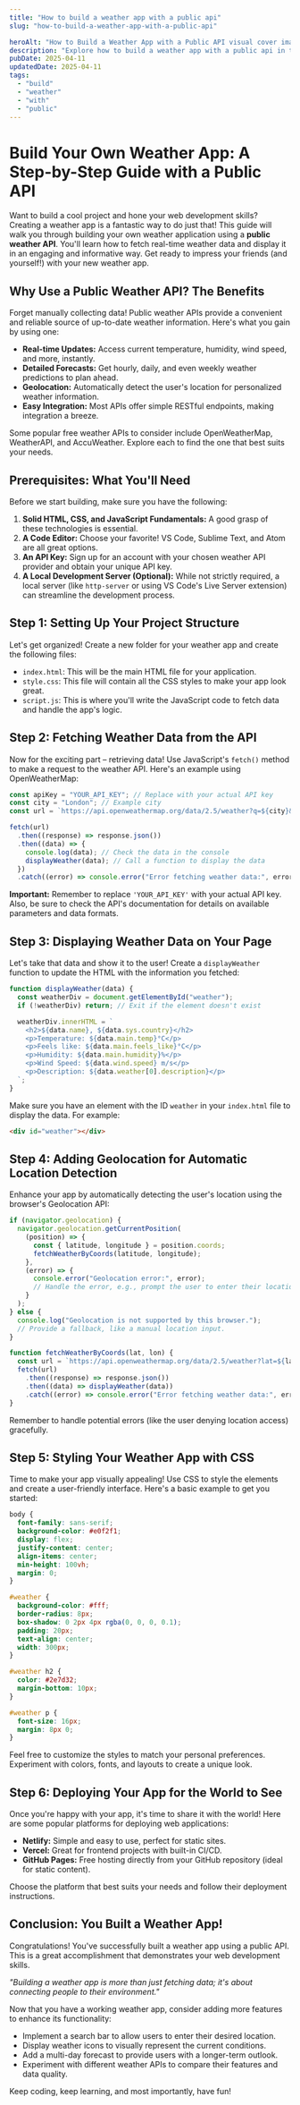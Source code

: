 ```yaml
---
title: "How to build a weather app with a public api"
slug: "how-to-build-a-weather-app-with-a-public-api"

heroAlt: "How to Build a Weather App with a Public API visual cover image"
description: "Explore how to build a weather app with a public api in this detailed guide, offering insights, strategies, and practical tips to enhance your understanding and application of the topic."
pubDate: 2025-04-11
updatedDate: 2025-04-11
tags:
  - "build"
  - "weather"
  - "with"
  - "public"
---
```


# Build Your Own Weather App: A Step-by-Step Guide with a Public API

Want to build a cool project and hone your web development skills? Creating a weather app is a fantastic way to do just that! This guide will walk you through building your own weather application using a **public weather API**. You'll learn how to fetch real-time weather data and display it in an engaging and informative way. Get ready to impress your friends (and yourself!) with your new weather app.

## Why Use a Public Weather API? The Benefits

Forget manually collecting data! Public weather APIs provide a convenient and reliable source of up-to-date weather information. Here's what you gain by using one:

- **Real-time Updates:** Access current temperature, humidity, wind speed, and more, instantly.
- **Detailed Forecasts:** Get hourly, daily, and even weekly weather predictions to plan ahead.
- **Geolocation:** Automatically detect the user's location for personalized weather information.
- **Easy Integration:** Most APIs offer simple RESTful endpoints, making integration a breeze.

Some popular free weather APIs to consider include OpenWeatherMap, WeatherAPI, and AccuWeather. Explore each to find the one that best suits your needs.

## Prerequisites: What You'll Need

Before we start building, make sure you have the following:

1.  **Solid HTML, CSS, and JavaScript Fundamentals:** A good grasp of these technologies is essential.
2.  **A Code Editor:** Choose your favorite! VS Code, Sublime Text, and Atom are all great options.
3.  **An API Key:** Sign up for an account with your chosen weather API provider and obtain your unique API key.
4.  **A Local Development Server (Optional):** While not strictly required, a local server (like `http-server` or using VS Code's Live Server extension) can streamline the development process.

## Step 1: Setting Up Your Project Structure

Let's get organized! Create a new folder for your weather app and create the following files:

- `index.html`: This will be the main HTML file for your application.
- `style.css`: This file will contain all the CSS styles to make your app look great.
- `script.js`: This is where you'll write the JavaScript code to fetch data and handle the app's logic.

## Step 2: Fetching Weather Data from the API

Now for the exciting part – retrieving data! Use JavaScript's `fetch()` method to make a request to the weather API. Here's an example using OpenWeatherMap:

```javascript
const apiKey = "YOUR_API_KEY"; // Replace with your actual API key
const city = "London"; // Example city
const url = `https://api.openweathermap.org/data/2.5/weather?q=${city}&appid=${apiKey}&units=metric`;

fetch(url)
  .then((response) => response.json())
  .then((data) => {
    console.log(data); // Check the data in the console
    displayWeather(data); // Call a function to display the data
  })
  .catch((error) => console.error("Error fetching weather data:", error));
```

**Important:** Remember to replace `'YOUR_API_KEY'` with your actual API key. Also, be sure to check the API's documentation for details on available parameters and data formats.

## Step 3: Displaying Weather Data on Your Page

Let's take that data and show it to the user! Create a `displayWeather` function to update the HTML with the information you fetched:

```javascript
function displayWeather(data) {
  const weatherDiv = document.getElementById("weather");
  if (!weatherDiv) return; // Exit if the element doesn't exist

  weatherDiv.innerHTML = `
    <h2>${data.name}, ${data.sys.country}</h2>
    <p>Temperature: ${data.main.temp}°C</p>
    <p>Feels like: ${data.main.feels_like}°C</p>
    <p>Humidity: ${data.main.humidity}%</p>
    <p>Wind Speed: ${data.wind.speed} m/s</p>
    <p>Description: ${data.weather[0].description}</p>
  `;
}
```

Make sure you have an element with the ID `weather` in your `index.html` file to display the data. For example:

```html
<div id="weather"></div>
```

## Step 4: Adding Geolocation for Automatic Location Detection

Enhance your app by automatically detecting the user's location using the browser's Geolocation API:

```javascript
if (navigator.geolocation) {
  navigator.geolocation.getCurrentPosition(
    (position) => {
      const { latitude, longitude } = position.coords;
      fetchWeatherByCoords(latitude, longitude);
    },
    (error) => {
      console.error("Geolocation error:", error);
      // Handle the error, e.g., prompt the user to enter their location manually.
    }
  );
} else {
  console.log("Geolocation is not supported by this browser.");
  // Provide a fallback, like a manual location input.
}

function fetchWeatherByCoords(lat, lon) {
  const url = `https://api.openweathermap.org/data/2.5/weather?lat=${lat}&lon=${lon}&appid=${apiKey}&units=metric`;
  fetch(url)
    .then((response) => response.json())
    .then((data) => displayWeather(data))
    .catch((error) => console.error("Error fetching weather data:", error));
}
```

Remember to handle potential errors (like the user denying location access) gracefully.

## Step 5: Styling Your Weather App with CSS

Time to make your app visually appealing! Use CSS to style the elements and create a user-friendly interface. Here's a basic example to get you started:

```css
body {
  font-family: sans-serif;
  background-color: #e0f2f1;
  display: flex;
  justify-content: center;
  align-items: center;
  min-height: 100vh;
  margin: 0;
}

#weather {
  background-color: #fff;
  border-radius: 8px;
  box-shadow: 0 2px 4px rgba(0, 0, 0, 0.1);
  padding: 20px;
  text-align: center;
  width: 300px;
}

#weather h2 {
  color: #2e7d32;
  margin-bottom: 10px;
}

#weather p {
  font-size: 16px;
  margin: 8px 0;
}
```

Feel free to customize the styles to match your personal preferences. Experiment with colors, fonts, and layouts to create a unique look.

## Step 6: Deploying Your App for the World to See

Once you're happy with your app, it's time to share it with the world! Here are some popular platforms for deploying web applications:

- **Netlify:** Simple and easy to use, perfect for static sites.
- **Vercel:** Great for frontend projects with built-in CI/CD.
- **GitHub Pages:** Free hosting directly from your GitHub repository (ideal for static content).

Choose the platform that best suits your needs and follow their deployment instructions.

## Conclusion: You Built a Weather App!

Congratulations! You've successfully built a weather app using a public API. This is a great accomplishment that demonstrates your web development skills.

_"Building a weather app is more than just fetching data; it's about connecting people to their environment."_

Now that you have a working weather app, consider adding more features to enhance its functionality:

- Implement a search bar to allow users to enter their desired location.
- Display weather icons to visually represent the current conditions.
- Add a multi-day forecast to provide users with a longer-term outlook.
- Experiment with different weather APIs to compare their features and data quality.

Keep coding, keep learning, and most importantly, have fun!
